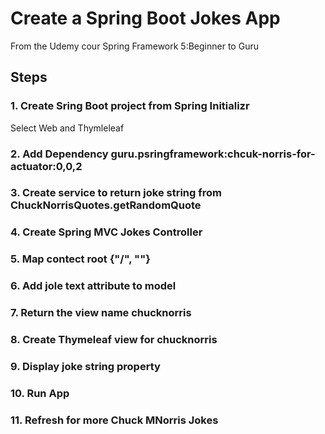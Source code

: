 # Create a Spring Boot Jokes App
From the Udemy cour Spring Framework 5:Beginner to Guru

## Steps 
### 1. Create Sring Boot project from Spring Initializr
Select Web and Thymleleaf

### 2. Add Dependency guru.psringframework:chcuk-norris-for-actuator:0,0,2

### 3. Create service to return joke string from ChuckNorrisQuotes.getRandomQuote

### 4. Create Spring MVC Jokes Controller 

### 5. Map contect root {"/", ""}

### 6. Add jole text attribute to model

### 7. Return the view name chucknorris

### 8. Create Thymeleaf view for chucknorris

### 9. Display joke string property
 
### 10. Run App

### 11. Refresh for more Chuck MNorris Jokes 


